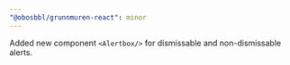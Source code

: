 ```yaml
---
"@obosbbl/grunnmuren-react": minor
---
```


Added new component `<Alertbox/>` for dismissable and non-dismissable alerts.
